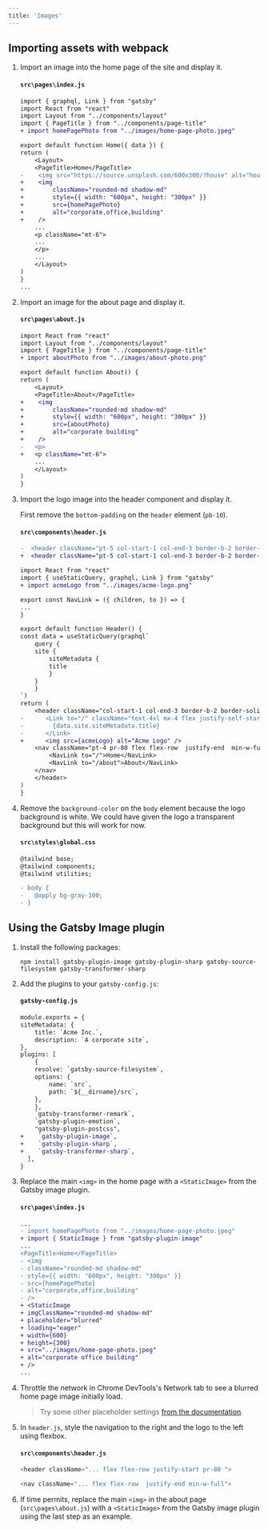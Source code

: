```yaml
---
title: 'Images'
---
```


## Importing assets with webpack

1. Import an image into the home page of the site and display it.

   #### `src\pages\index.js`

   ```diff
   import { graphql, Link } from "gatsby"
   import React from "react"
   import Layout from "../components/layout"
   import { PageTitle } from "../components/page-title"
   + import homePagePhoto from "../images/home-page-photo.jpeg"

   export default function Home({ data }) {
   return (
       <Layout>
       <PageTitle>Home</PageTitle>
   -    <img src="https://source.unsplash.com/600x300/?house" alt="house" />
   +    <img
   +        className="rounded-md shadow-md"
   +        style={{ width: "600px", height: "300px" }}
   +        src={homePagePhoto}
   +        alt="corporate,office,building"
   +    />
       ...
       <p className="mt-6">
       ...
       </p>
       ...
       </Layout>
   )
   }
   ...
   ```

2. Import an image for the about page and display it.

   #### `src\pages\about.js`

   ```diff
   import React from "react"
   import Layout from "../components/layout"
   import { PageTitle } from "../components/page-title"
   + import aboutPhoto from "../images/about-photo.png"

   export default function About() {
   return (
       <Layout>
       <PageTitle>About</PageTitle>
   +    <img
   +        className="rounded-md shadow-md"
   +        style={{ width: "600px", height: "300px" }}
   +        src={aboutPhoto}
   +        alt="corporate building"
   +    />
   -   <p>
   +   <p className="mt-6">
       ...
       </Layout>
   )
   }

   ```

3. Import the logo image into the header component and display it.

   First remove the `bottom-padding` on the `header` element (`pb-10`).

   #### `src\components\header.js`

   ```diff
   -  <header className="pt-5 col-start-1 col-end-3 border-b-2 border-solid border-gray-600">
   +  <header className="pt-5 col-start-1 col-end-3 border-b-2 border-solid border-gray-600 pb-10">
   ```

   ```diff
   import React from "react"
   import { useStaticQuery, graphql, Link } from "gatsby"
   + import acmeLogo from "../images/acme-logo.png"

   export const NavLink = ({ children, to }) => {
   ...
   }

   export default function Header() {
   const data = useStaticQuery(graphql`
       query {
       site {
           siteMetadata {
           title
           }
       }
       }
   `)
   return (
       <header className="col-start-1 col-end-3 border-b-2 border-solid border-gray-200 flex flex-row justify-start ">
   -      <Link to="/" className="text-4xl mx-4 flex justify-self-start">
   -        {data.site.siteMetadata.title}
   -      </Link>
   +      <img src={acmeLogo} alt="Acme Logo" />
       <nav className="pt-4 pr-80 flex flex-row  justify-end  min-w-full">
           <NavLink to="/">Home</NavLink>
           <NavLink to="/about">About</NavLink>
       </nav>
       </header>
   )
   }

   ```

4. Remove the `background-color` on the `body` element because the logo background is white. We could have given the logo a transparent background but this will work for now.

   #### `src\styles\global.css`

   ```diff
   @tailwind base;
   @tailwind components;
   @tailwind utilities;

   - body {
   -   @apply bg-gray-100;
   - }
   ```

## Using the Gatsby Image plugin

1.  Install the following packages:

    ```shell
    npm install gatsby-plugin-image gatsby-plugin-sharp gatsby-source-filesystem gatsby-transformer-sharp
    ```

2.  Add the plugins to your `gatsby-config.js`:

    #### `gatsby-config.js`

    ```diff
    module.exports = {
    siteMetadata: {
        title: `Acme Inc.`,
        description: `A corporate site`,
    },
    plugins: [
        {
        resolve: `gatsby-source-filesystem`,
        options: {
            name: `src`,
            path: `${__dirname}/src`,
        },
        },
        `gatsby-transformer-remark`,
        `gatsby-plugin-emotion`,
        "gatsby-plugin-postcss",
    +    `gatsby-plugin-image`,
    +    `gatsby-plugin-sharp`,
    +    `gatsby-transformer-sharp`,
      ],
    }
    ```

3.  Replace the main `<img>` in the home page with a `<StaticImage>` from the Gatsby image plugin.

    #### `src\pages\index.js`

    ```diff
    ...
    - import homePagePhoto from "../images/home-page-photo.jpeg"
    + import { StaticImage } from "gatsby-plugin-image"
    ...
    <PageTitle>Home</PageTitle>
    - <img
    - className="rounded-md shadow-md"
    - style={{ width: "600px", height: "300px" }}
    - src={homePagePhoto}
    - alt="corporate,office,building"
    - />
    + <StaticImage
    + imgClassName="rounded-md shadow-md"
    + placeholder="blurred"
    + loading="eager"
    + width={600}
    + height={300}
    + src="../images/home-page-photo.jpeg"
    + alt="corporate office building"
    + />
    ...
    ```

4.  Throttle the network in Chrome DevTools's Network tab to see a blurred home page image initially load.
    > Try some other placeholder settings [from the documentation](https://www.gatsbyjs.com/docs/reference/built-in-components/gatsby-plugin-image/#placeholder).
5.  In `header.js`, style the navigation to the right and the logo to the left using flexbox.

    #### `src\components\header.js`

    ```js
    <header className="... flex flex-row justify-start pr-80 ">
    ```

    ```js
    <nav className="... flex flex-row  justify-end min-w-full">
    ```

6.  If time permits, replace the main `<img>` in the about page (`src\pages\about.js`) with a `<StaticImage>` from the Gatsby image plugin using the last step as an example.
